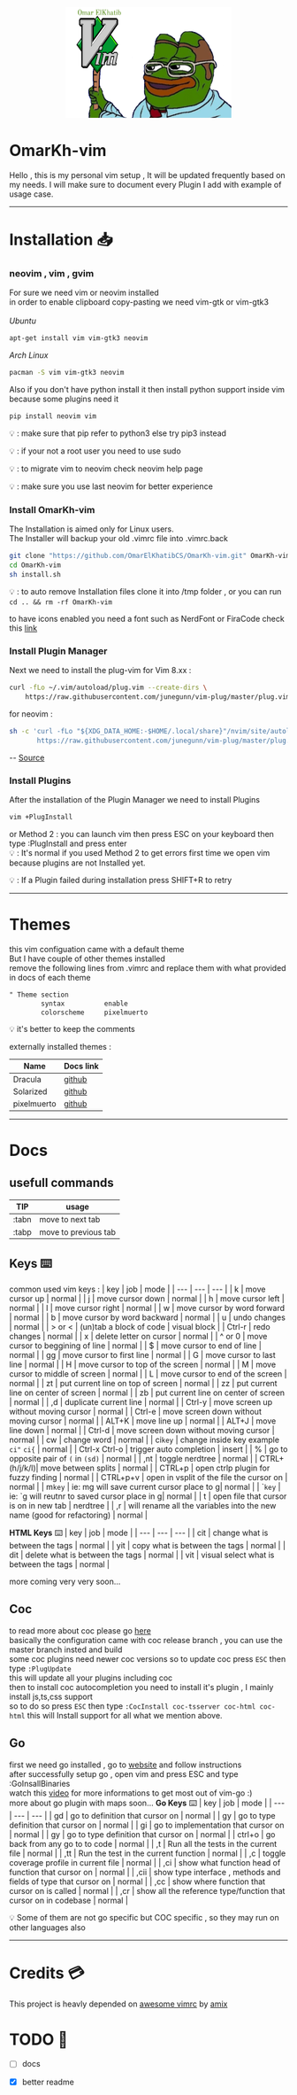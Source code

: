 <p align="center" ><img width="300" height="200" src="images/logo.png" /></div>

# OmarKh-vim
Hello , this is my personal vim setup , It will be updated frequently based on my needs.
I will make sure to document every Plugin I add with example of usage case.
***
# Installation 📥
### neovim , vim , gvim
For sure we need vim or neovim installed <br>
in order to enable clipboard copy-pasting we need vim-gtk or vim-gtk3 <br> <br>
*Ubuntu*
```bash
apt-get install vim vim-gtk3 neovim 
```
*Arch Linux*
```bash
pacman -S vim vim-gtk3 neovim 
```
Also if you don't have python install it then install python support inside vim because some plugins need it <br>
```bash
pip install neovim vim
```
💡 : make sure that pip refer to python3 else try pip3 instead

💡 : if your not a root user you need to use sudo

💡 : to migrate vim to neovim check neovim help page

💡 : make sure you use last neovim for better experience

### Install OmarKh-vim
The Installation is aimed only for Linux users. <br>
The Installer will backup your old .vimrc file into .vimrc.back
```bash
git clone "https://github.com/OmarElKhatibCS/OmarKh-vim.git" OmarKh-vim
cd OmarKh-vim
sh install.sh
```
💡 : to auto remove Installation files clone it into /tmp folder , 
 or you can run ``` cd .. && rm -rf OmarKh-vim ```

to have icons enabled you need a font such as NerdFont or FiraCode check this [link](https://github.com/ryanoasis/vim-devicons#installation)  <br>
### Install Plugin Manager
Next we need to install the plug-vim
for Vim 8.xx :
```bash
curl -fLo ~/.vim/autoload/plug.vim --create-dirs \
    https://raw.githubusercontent.com/junegunn/vim-plug/master/plug.vim
```
for neovim :
```bash
sh -c 'curl -fLo "${XDG_DATA_HOME:-$HOME/.local/share}"/nvim/site/autoload/plug.vim --create-dirs \
       https://raw.githubusercontent.com/junegunn/vim-plug/master/plug.vim'
```
-- [Source](https://github.com/junegunn/vim-plug)

### Install Plugins
After the installation of the Plugin Manager we need to install Plugins
```bash
vim +PlugInstall
```
or Method 2 : you can launch vim then press ESC on your keyboard then type :PlugInstall and press enter <br>
💡 : It's normal if you used Method 2 to get errors first time we open vim because plugins are not Installed yet.

💡 : If a Plugin failed during installation press SHIFT+R to retry

***

# Themes
this vim configuation came with a default theme <br>
But I have couple of other themes installed <br>
remove the following lines from .vimrc and replace them with what provided in docs of each theme
```vim
" Theme section
        syntax          enable
        colorscheme     pixelmuerto
```
💡 it's better to keep the comments 

externally installed themes :

| Name | Docs link |
| --- | --- |
| Dracula | [github](https://github.com/dracula/dracula-theme) |
| Solarized | [github](https://github.com/altercation/vim-colors-solarized) |
| pixelmuerto | [github](https://github.com/pixelmuerto/vim-pixelmuerto) |

***

# Docs
## usefull commands
|TIP|usage|
|---| --- |
| :tabn | move to next tab |
| :tabp | move to previous tab |

## Keys ⌨️
common used vim keys :
| key | job | mode |
| --- | --- | --- |
| k | move cursor up | normal |
| j | move cursor down | normal |
| h | move cursor left | normal |
| l | move cursor right | normal |
| w | move cursor by word forward | normal |
| b | move cursor by word backward | normal |
| u | undo changes | normal |
| > or < | (un)tab a block of code | visual block |
| Ctrl-r | redo changes | normal |
| x | delete letter on cursor | normal |
| ^ or 0 | move cursor to beggining of line | normal |
| $ | move cursor to end of line | normal |
| gg | move cursor to first line | normal |
| G | move cursor to last line | normal |
| H | move cursor to top of the screen | normal |
| M | move cursor to middle of screen | normal |
| L | move cursor to end of the screen | normal |
| zt | put current line on top of screen | normal |
| zz | put current line on center of screen | normal |
| zb | put current line on center of screen | normal |
| ,d | duplicate current line | normal |
| Ctrl-y | move screen up without moving cursor | normal |
| Ctrl-e | move screen down without moving cursor | normal |
| ALT+K | move line up | normal |
| ALT+J | move line down | normal |
| Ctrl-d | move screen down without moving cursor | normal |
| cw | change word | normal |
| ci`key` | change inside key example `ci"` `ci{` | normal |
| Ctrl-x Ctrl-o | trigger auto completion | insert |
| % | go to opposite pair of `(` in `(sd)` | normal |
| ,nt | toggle nerdtree | normal |
| CTRL+(h/j/k/l)| move between splits | normal |
| CTRL+p | open ctrlp plugin for fuzzy finding | normal |
| CTRL+p+v | open in vsplit of the file the cursor on | normal |
| m`key` | ie: mg will save current cursor place to g| normal |
| \``key` | ie: \`g will reutnr to saved cursor place in g| normal |
| t | open file that cursor is on in new tab | nerdtree |
| ,r | will rename all the variables into the new name (good for refactoring) | normal |

**HTML Keys** ⌨️
| key | job | mode |
| --- | --- | --- |
| cit | change what is between the tags | normal |
| yit | copy what is between the tags | normal |
| dit | delete what is between the tags | normal |
| vit | visual select what is between the tags | normal |

more coming very very soon...
## Coc
to read more about coc please go [here](https://github.com/neoclide/coc.nvim) <br>
basically the configuration came with coc release branch , you can use the master branch insted and build <br>
some coc plugins need newer coc versions so to update coc press `ESC` then type `:PlugUpdate` <br>
this will update all your plugins including coc <br>
then to install coc autocompletion you need to install it's plugin , I mainly install js,ts,css support <br>
so to do so press `ESC` then type `:CocInstall coc-tsserver coc-html coc-html` this will Install support for all what we mention above.
## Go
first we need go installed , go to [website](https://golang.org/doc/install) and follow instructions <br>
after successfully setup go , open vim and press ESC and type :GoInsallBinaries <br>
watch this [video](https://www.youtube.com/watch?v=7BqJ8dzygtU&t=2885s) for more informations to get most out of vim-go :) <br>
more about go plugin with maps soon...
**Go Keys** ⌨️
| key | job | mode |
| --- | --- | --- |
| gd | go to definition that cursor on | normal |
| gy | go to type definition that cursor on | normal |
| gi | go to implementation that cursor on | normal |
| gy | go to type definition that cursor on | normal |
| ctrl+o | go back from any go to to code | normal |
| ,t | Run all the tests in the current file | normal |
| ,tt | Run the test in the current function | normal |
| ,c | toggle coverage profile in current file | normal |
| ,ci | show what function head of function that cursor on | normal |
| ,cii | show type interface , methods and fields of type that cursor on | normal |
| ,cc | show where function that cursor on is called | normal |
| ,cr | show all the reference type/function that cursor on in codebase | normal |

💡 Some of them are not go specific but COC specific , so they may run on other languages also

***
# Credits 💳
This project is heavly depended on [awesome vimrc](https://github.com/amix/vimrc/) by [amix](https://github.com/amix/)
# TODO 📝
- [ ] docs 
- [X] better readme

